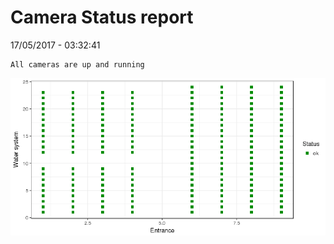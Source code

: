 Camera Status report
================
17/05/2017 - 03:32:41

    All cameras are up and running

![](camreport_files/figure-markdown_github/unnamed-chunk-2-1.png)
